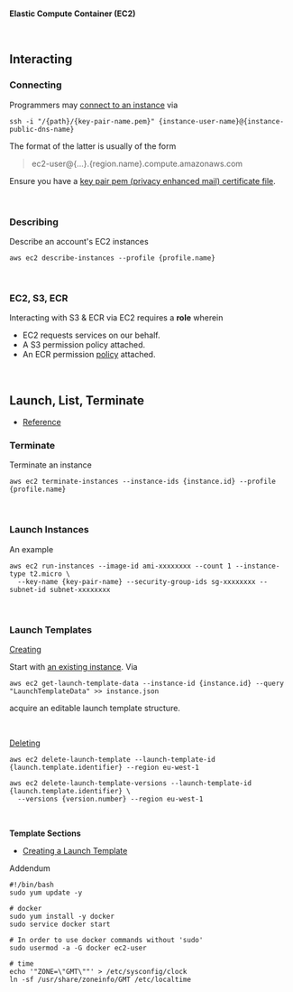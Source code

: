 <br>

**Elastic Compute Container (EC2)**

<br>

## Interacting

### Connecting

<span style="margin-bottom:5px; margin-top:1px; color:#ffffff"></span>

Programmers may [connect to an instance](https://docs.aws.amazon.com/AWSEC2/latest/UserGuide/connect-linux-inst-ssh.html) via

```shell
ssh -i "/{path}/{key-pair-name.pem}" {instance-user-name}@{instance-public-dns-name}
```

The format of the latter is usually of the form

> ec2-user@{...}.{region.name}.compute.amazonaws.com

Ensure you have a [key pair pem (privacy enhanced mail) certificate file](https://docs.aws.amazon.com/AWSEC2/latest/UserGuide/ec2-key-pairs.html).

<br>

### Describing

Describe an account's EC2 instances

```shell
aws ec2 describe-instances --profile {profile.name}
```

<br>

### EC2, S3, ECR

Interacting with S3 & ECR via EC2 requires a **role** wherein

* EC2 requests services on our behalf.
* A S3 permission policy attached.
* An ECR permission [policy](https://docs.aws.amazon.com/AmazonECR/latest/userguide/security-iam-awsmanpol.html) attached.

<br>

## Launch, List, Terminate

* [Reference](https://docs.aws.amazon.com/cli/latest/userguide/cli-services-ec2-instances.html)


### Terminate

Terminate an instance

```shell
aws ec2 terminate-instances --instance-ids {instance.id} --profile {profile.name}
```

<br>

### Launch Instances

An example

```shell
aws ec2 run-instances --image-id ami-xxxxxxxx --count 1 --instance-type t2.micro \
  --key-name {key-pair-name} --security-group-ids sg-xxxxxxxx --subnet-id subnet-xxxxxxxx
```


<br>

### Launch Templates

[Creating](docs.aws.amazon.com/AWSEC2/latest/UserGuide/create-launch-template.html)

Start with [an existing instance](https://docs.aws.amazon.com/AWSEC2/latest/UserGuide/create-launch-template.html#create-launch-template-from-instance).  Via

```shell
aws ec2 get-launch-template-data --instance-id {instance.id} --query "LaunchTemplateData" >> instance.json
```

acquire an editable launch template structure.

<br>

[Deleting](https://docs.aws.amazon.com/AWSEC2/latest/UserGuide/delete-launch-template.html)

```shell
aws ec2 delete-launch-template --launch-template-id {launch.template.identifier} --region eu-west-1
```

```shell
aws ec2 delete-launch-template-versions --launch-template-id {launch.template.identifier} \
  --versions {version.number} --region eu-west-1
```
<br>

**Template Sections**

* [Creating a Launch Template](https://docs.aws.amazon.com/AWSEC2/latest/UserGuide/create-launch-template.html)

Addendum

```shell
#!/bin/bash
sudo yum update -y

# docker
sudo yum install -y docker
sudo service docker start

# In order to use docker commands without 'sudo'
sudo usermod -a -G docker ec2-user

# time
echo '"ZONE=\"GMT\""' > /etc/sysconfig/clock
ln -sf /usr/share/zoneinfo/GMT /etc/localtime
```

<br>
<br>

<br>
<br>

<br>
<br>

<br>
<br>
